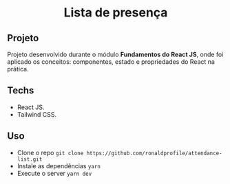 <h1 align='center'>Lista de presença</h1>

## Projeto

Projeto desenvolvido durante o módulo **Fundamentos do React JS**, onde foi aplicado
os conceitos: componentes, estado e propriedades do React na prática.

## Techs

- React JS.
- Tailwind CSS.

## Uso

- Clone o repo `git clone https://github.com/ronaldprofile/attendance-list.git`
- Instale as dependências `yarn`
- Execute o server `yarn dev`
